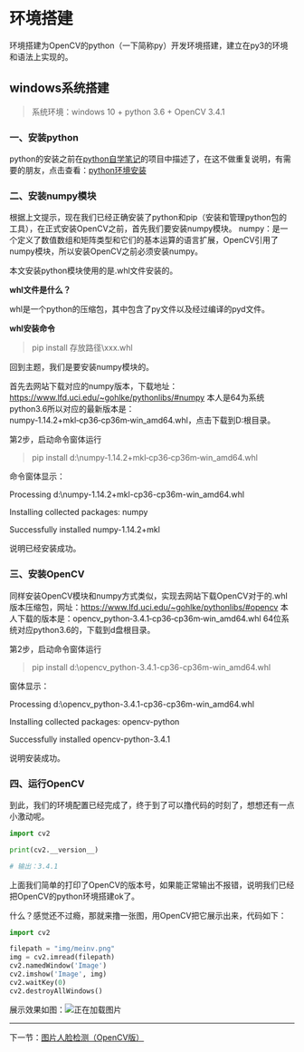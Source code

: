 # 环境搭建

环境搭建为OpenCV的python（一下简称py）开发环境搭建，建立在py3的环境和语法上实现的。

## windows系统搭建 ##

> 系统环境：windows 10 + python 3.6 + OpenCV 3.4.1


### 一、安装python ###

python的安装之前在[python自学笔记](https://github.com/vipstone/python)的项目中描述了，在这不做重复说明，有需要的朋友，点击查看：[python环境安装](https://github.com/vipstone/python/blob/master/%E5%BC%80%E5%8F%91%E7%8E%AF%E5%A2%83%E6%90%AD%E5%BB%BA.md)

### 二、安装numpy模块 ###

根据上文提示，现在我们已经正确安装了python和pip（安装和管理python包的工具），在正式安装OpenCV之前，首先我们要安装numpy模块。
numpy：是一个定义了数值数组和矩阵类型和它们的基本运算的语言扩展，OpenCV引用了numpy模块，所以安装OpenCV之前必须安装numpy。

本文安装python模块使用的是.whl文件安装的。

**whl文件是什么？**

whl是一个python的压缩包，其中包含了py文件以及经过编译的pyd文件。

**whl安装命令**
> pip install 存放路径\xxx.whl

回到主题，我们是要安装numpy模块的。

首先去网站下载对应的numpy版本，下载地址：https://www.lfd.uci.edu/~gohlke/pythonlibs/#numpy 本人是64为系统python3.6所以对应的最新版本是：numpy‑1.14.2+mkl‑cp36‑cp36m‑win_amd64.whl，点击下载到D:根目录。

第2步，启动命令窗体运行
> pip install d:\numpy‑1.14.2+mkl‑cp36‑cp36m‑win_amd64.whl

命令窗体显示：

Processing d:\numpy-1.14.2+mkl-cp36-cp36m-win_amd64.whl

Installing collected packages: numpy

Successfully installed numpy-1.14.2+mkl

说明已经安装成功。


### 三、安装OpenCV ###
同样安装OpenCV模块和numpy方式类似，实现去网站下载OpenCV对于的.whl版本压缩包，网址：https://www.lfd.uci.edu/~gohlke/pythonlibs/#opencv 本人下载的版本是：opencv_python‑3.4.1‑cp36‑cp36m‑win_amd64.whl 64位系统对应python3.6的，下载到d盘根目录。

第2步，启动命令窗体运行
> pip install d:\opencv_python-3.4.1-cp36-cp36m-win_amd64.whl

窗体显示：

Processing d:\opencv_python-3.4.1-cp36-cp36m-win_amd64.whl

Installing collected packages: opencv-python

Successfully installed opencv-python-3.4.1

说明安装成功。

### 四、运行OpenCV ###
到此，我们的环境配置已经完成了，终于到了可以撸代码的时刻了，想想还有一点小激动呢。


``` python
import cv2

print(cv2.__version__)

# 输出：3.4.1
```
上面我们简单的打印了OpenCV的版本号，如果能正常输出不报错，说明我们已经把OpenCV的python环境搭建ok了。

什么？感觉还不过瘾，那就来撸一张图，用OpenCV把它展示出来，代码如下：
``` python
import cv2

filepath = "img/meinv.png"
img = cv2.imread(filepath)
cv2.namedWindow('Image')
cv2.imshow('Image', img)
cv2.waitKey(0)
cv2.destroyAllWindows()
```

展示效果如图：![正在加载图片](https://raw.githubusercontent.com/vipstone/opencvLab/master/res/show-meinv.png)


----------

下一节：[图片人脸检测（OpenCV版）](detectionOpenCV.md)